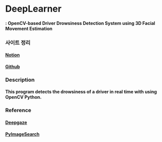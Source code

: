 # DeepLearner
#### :  OpenCV-based Driver Drowsiness Detection System using 3D Facial Movement Estimation
### 사이트 정리
#### [Notion](http://bit.ly/ewhadeeplearner)
#### [Github](https://github.com/indigopyj/DeepLearner)
### Description
#### This program detects the drowsiness of a driver in real time with using OpenCV Python.
### Reference
#### [Deepgaze](https://github.com/mpatacchiola/deepgaze)
#### [PyImageSearch](https://www.pyimagesearch.com/2017/05/08/drowsiness-detection-opencv/)
